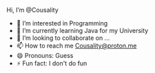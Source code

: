Hi, I’m @Cousality
- 👀 I’m interested in Programming 
- 🌱 I’m currently learning Java for my University
- 💞️ I’m looking to collaborate on ...
- 📫 How to reach me Cousality@proton.me
- 😄 Pronouns: Guess
- ⚡ Fun fact: I don't do fun





<!---
Cousality/Cousality is a ✨ special ✨ repository because its `README.md` (this file) appears on your GitHub profile.
You can click the Preview link to take a look at your changes.
--->
